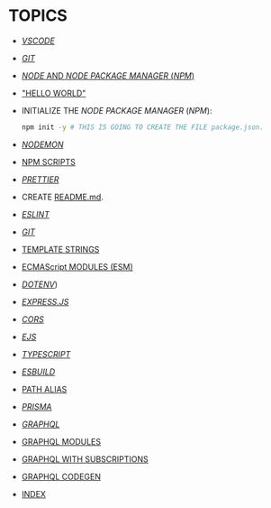 # TOPICS

* [_VSCODE_](/folderSource/folderTopics/folderVscode/README.md)

* [_GIT_](/folderSource/folderTopics/folderGit/README.md)

* [_NODE_ AND _NODE PACKAGE MANAGER_ (_NPM_)](/folderSource/folderTopics/folderNodeAndNpm/README.md)

* ["HELLO WORLD"](/folderSource/folderTopics/folderHelloWorld/README.md)

* INITIALIZE THE _NODE PACKAGE MANAGER_ (_NPM_):

  ```bash
  npm init -y # THIS IS GOING TO CREATE THE FILE package.json.
  ```

* [_NODEMON_](/folderSource/folderTopics/folderNodemon/README.md)

* [NPM SCRIPTS](/folderSource/folderTopics/folderNpmScripts/README.md)

* [_PRETTIER_](/folderSource/folderTopics/folderPrettier/README.md)

* CREATE [README.md](/README.md).

* [_ESLINT_](./fileEslint.md)

* [_GIT_](./fileGit.md)

* [TEMPLATE STRINGS](/folderSource/folderTopics/folderTemplateStrings/README.md)

* [ECMAScript MODULES (ESM)](/folderSource/folderTopics/folderEsm/README.md)

* [_DOTENV_](/folderSource/folderTopics/folderDotenv/README.md))

* [_EXPRESS.JS_](/folderSource/folderTopics/folderExpress/README.md)

* [_CORS_](/folderSource/folderTopics/folderCors/README.md)

* [_EJS_](/folderSource/folderTopics/folderEjs/README.md)

* [_TYPESCRIPT_](/folderSource/folderTopics/folderTypescript/README.md)

* [_ESBUILD_](/folderSource/folderTopics/folderEsbuild/README.md)

* [PATH ALIAS](/folderSource/folderTopics/folderPathAlias/README.md)

* [_PRISMA_](./filePrisma.md)

* [_GRAPHQL_](/folderSource/folderTopics/folderGraphql/README.md)

* [GRAPHQL MODULES](./fileGraphqlModules.md)

* [GRAPHQL WITH SUBSCRIPTIONS](./fileGraphqlSubscriptions.md)

* [GRAPHQL CODEGEN](./fileGraphqlCodegen.md)

* [INDEX](/folderSource/folderTopics/folderIndex/README.md)
